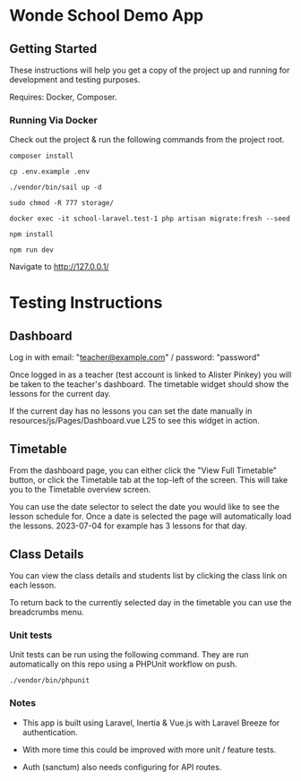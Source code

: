 # Wonde School Demo App

## Getting Started

These instructions will help you get a copy of the project up and running for development and testing purposes.

Requires: Docker, Composer.

### Running Via Docker

Check out the project & run the following commands from the project root.

`composer install`

`cp .env.example .env`

`./vendor/bin/sail up -d`

`sudo chmod -R 777 storage/`

`docker exec -it school-laravel.test-1 php artisan migrate:fresh --seed` 

`npm install`

`npm run dev`


Navigate to http://127.0.0.1/



# Testing Instructions

## Dashboard

Log in with email: "teacher@example.com" / password: "password"

Once logged in as a teacher (test account is linked to Alister Pinkey) you will be taken to the teacher's dashboard. The timetable widget should show the lessons for the current day.

If the current day has no lessons you can set the date manually in resources/js/Pages/Dashboard.vue L25 to see this widget in action.


## Timetable

From the dashboard page, you can either click the "View Full Timetable" button, or click the Timetable tab at the top-left of the screen. This will take you to the Timetable overview screen.

You can use the date selector to select the date you would like to see the lesson schedule for. Once a date is selected the page will automatically load the lessons. 2023-07-04 for example has 3 lessons for that day.   

## Class Details 

You can view the class details and students list by clicking the class link on each lesson.

To return back to the currently selected day in the timetable you can use the breadcrumbs menu.

### Unit tests

Unit tests can be run using the following command. They are run automatically on this repo using a PHPUnit workflow on push.

`./vendor/bin/phpunit`

### Notes

- This app is built using Laravel, Inertia & Vue.js with Laravel Breeze for authentication.

- With more time this could be improved with more unit / feature tests.

- Auth (sanctum) also needs configuring for API routes.
